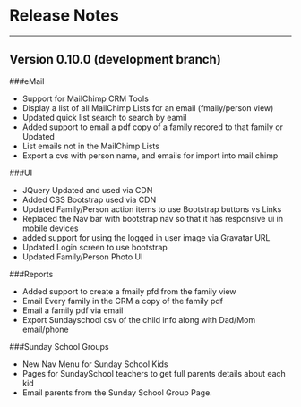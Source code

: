 # Release Notes

---
## Version 0.10.0 (development branch)

###eMail

- Support for MailChimp CRM Tools
- Display a list of all MailChimp Lists for an email (fmaily/person view)
- Updated quick list search to search by eamil
- Added support to email a pdf copy of a family recored to that family or Updated
- List emails not in the MailChimp Lists
- Export a cvs with person name, and emails for import into mail chimp

###UI

- JQuery Updated and used via CDN
- Added CSS Bootstrap used via CDN
- Updated Family/Person action items to use Bootstrap buttons vs Links
- Replaced the Nav bar with bootstrap nav so that it has responsive ui in mobile devices
- added support for using the logged in user image via Gravatar URL
- Updated Login screen to use bootstrap
- Updated Family/Person Photo UI

###Reports

- Added support to create a fmaily pfd from the family view
- Email Every family in the CRM a copy of the family pdf
- Email a family pdf via email
- Export Sundayschool csv of the child info along with Dad/Mom email/phone

###Sunday School Groups

- New Nav Menu for Sunday School Kids
- Pages for SundaySchool teachers to get full parents details about each kid
- Email parents from the Sunday School Group Page.